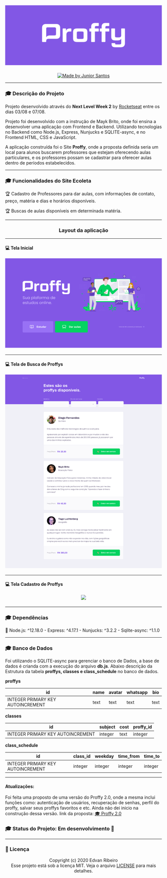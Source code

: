 <h1 align="center">
    <img width="600px" alt="Logo Proffy" src="./design/logo.svg" />
</h1>
<p align="center">
<a href="https://rocketseat.com.br">
<img alt="Made by Junior Santos" src="https://img.shields.io/badge/made%20by-Junior Santos-%237519C1">
</a>
<p/>

------

### :mortar_board: Descrição do Projeto

Projeto desenvolvido através do **Next Level Week 2**  by  [Rocketseat](https://rocketseat.com.br/) entre os dias 03/08 e 07/08. 

Projeto foi desenvolvido com a instrução de Mayk Brito, onde foi ensina a desenvolver uma aplicação com Frontend e Backend. Utilizando tecnologias no Backend como Node.js, Express, Nunjucks e SQLITE-async, e no Frontend HTML, CSS e JavaScript.

A aplicação construída foi o Site **Proffy**, onde a proposta definida seria um local para alunos buscarem professores que estejam oferecendo aulas  particulares, e os professores possam se cadastrar para oferecer aulas dentro de períodos estabelecidos. 

------

###  :mortar_board: Funcionalidades do Site Ecoleta

:trophy: Cadastro de Professores para dar aulas, com informações de contato, preço, matéria e dias e horários disponíveis.

:trophy: Buscas de aulas disponíveis em determinada matéria. 

----

<h3 align="center">
    Layout da aplicação
</h3>

------

#### :computer: Tela Inicial

<h4 align="center">
    <img src="./design/Home.png"/>
</h4>

------

#### :computer: Tela de Busca de Proffys

<h4 align="center">
    <img src="./design/Listagem.png"/>
</h4>


------

#### :computer: Tela Cadastro de Proffys

<h4 align="center">
    <img src="./design/Formulário.png"/>
</h4>

------

### :mortar_board: Dependências

:vertical_traffic_light: Node.js: ^12.18.0 - Express: ^4.17.1 - Nunjucks: ^3.2.2 - Sqlite-async: ^1.1.0

------

###  :mortar_board: Banco de Dados

Foi utilizando o SQLITE-async para gerenciar o banco de Dados, a base de dados é crianda com a execução do arquivo **db.js**. Abaixo descrição da Estrutura da tabela **proffys, classes e class_schedule** no banco de dados.

**proffys**

| id| name| avatar |whatsapp | bio |
|--|--|--|--|--|
|INTEGER PRIMARY KEY AUTOINCREMENT|text|text|text|text|

**classes**

| id| subject | cost |proffy_id |
|--|--|--|--|
|INTEGER PRIMARY KEY AUTOINCREMENT|integer|text|integer|

**class_schedule**

| id| class_id | weekday |time_from | time_to |
|--|--|--|--|--|
|INTEGER PRIMARY KEY AUTOINCREMENT|integer| integer |integer|integer|

------

#### Atualizações:

Foi feita uma proposto de uma versão do Proffy 2.0, onde a mesma inclui funções como: autenticação de usuários, recuperação de senhas, perfil do proffy, salvar seus proffys favoritos e etc. Ainda não dei inicio na construção dessa versão. link da proposta: [:mortar_board: Proffy 2.0](https://www.notion.so/Vers-o-2-0-Proffy-eefca1b981694cd0a895613bc6235970)

### :mortar_board: Status do Projeto: Em desenvolvimento :construction:

------

### :pencil: Licença

<p align="center">
	Copyright (c) 2020 Edvan Ribeiro
    <br/>
    Esse projeto está sob a licença MIT. Veja o arquivo <a href="https://github.com/ejunior01/projetos_by_rocketseat/blob/master/LICENSE">LICENSE</a> para mais detalhes.
</p>
